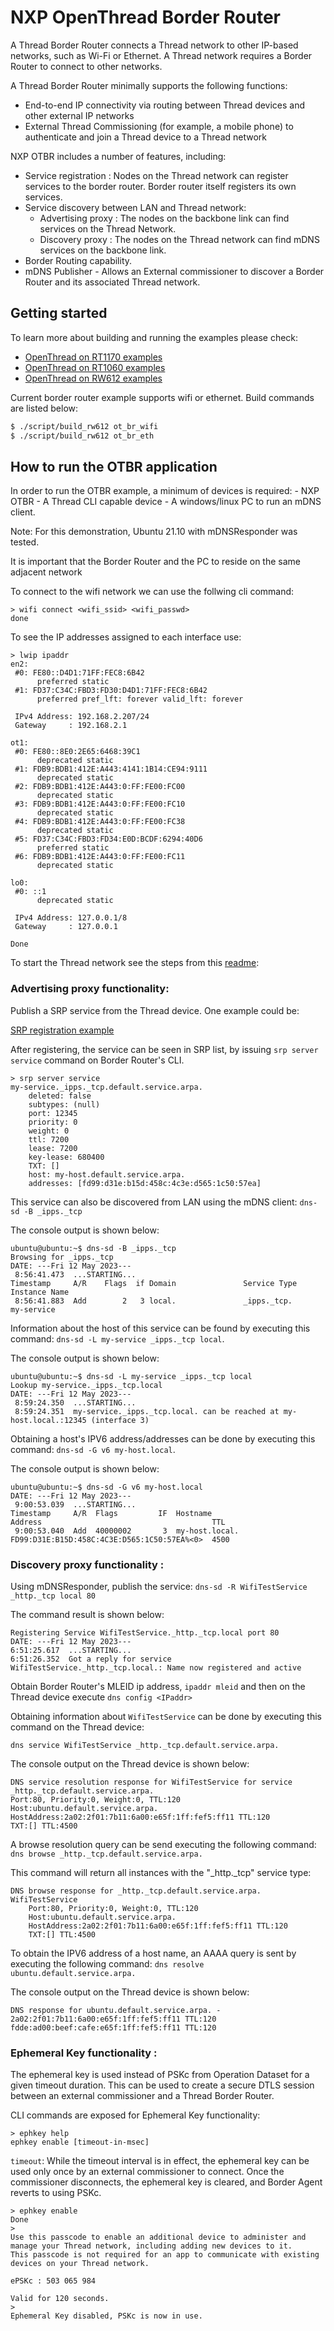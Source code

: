 # NXP OpenThread Border Router

A Thread Border Router connects a Thread network to other IP-based networks, such as Wi-Fi or Ethernet. A Thread network requires a Border Router to connect to other networks.

A Thread Border Router minimally supports the following functions:

- End-to-end IP connectivity via routing between Thread devices and other external IP networks
- External Thread Commissioning (for example, a mobile phone) to authenticate and join a Thread device to a Thread network

NXP OTBR includes a number of features, including:

- Service registration : Nodes on the Thread network can register services to the border router. Border router itself registers its own services.
- Service discovery between LAN and Thread network:
  - Advertising proxy : The nodes on the backbone link can find services on the Thread Network.
  - Discovery proxy : The nodes on the Thread network can find mDNS services on the backbone link.
- Border Routing capability.
- mDNS Publisher - Allows an External commissioner to discover a Border Router and its associated Thread network.

## Getting started

To learn more about building and running the examples please check:

- [OpenThread on RT1170 examples][rt1170-page]
- [OpenThread on RT1060 examples][rt1060-page]
- [OpenThread on RW612 examples][rw612-page]

[rt1170-page]: ../../src/imx_rt/rt1170/README.md
[rt1060-page]: ../../src/imx_rt/rt1060/README.md
[rw612-page]: ../..src/rw/rw612/README.md

Current border router example supports wifi or ethernet. Build commands are listed below:

```bash
$ ./script/build_rw612 ot_br_wifi
$ ./script/build_rw612 ot_br_eth
```

## How to run the OTBR application

In order to run the OTBR example, a minimum of devices is required: - NXP OTBR - A Thread CLI capable device - A windows/linux PC to run an mDNS client.

Note: For this demonstration, Ubuntu 21.10 with mDNSResponder was tested.

It is important that the Border Router and the PC to reside on the same adjacent network

To connect to the wifi network we can use the follwing cli command:

```
> wifi connect <wifi_ssid> <wifi_passwd>
done
```

To see the IP addresses assigned to each interface use:

```
> lwip ipaddr
en2:
 #0: FE80::D4D1:71FF:FEC8:6B42
      preferred static
 #1: FD37:C34C:FBD3:FD30:D4D1:71FF:FEC8:6B42
      preferred pref_lft: forever valid_lft: forever

 IPv4 Address: 192.168.2.207/24
 Gateway     : 192.168.2.1

ot1:
 #0: FE80::8E0:2E65:6468:39C1
      deprecated static
 #1: FDB9:BDB1:412E:A443:4141:1B14:CE94:9111
      deprecated static
 #2: FDB9:BDB1:412E:A443:0:FF:FE00:FC00
      deprecated static
 #3: FDB9:BDB1:412E:A443:0:FF:FE00:FC10
      deprecated static
 #4: FDB9:BDB1:412E:A443:0:FF:FE00:FC38
      deprecated static
 #5: FD37:C34C:FBD3:FD34:E0D:BCDF:6294:40D6
      preferred static
 #6: FDB9:BDB1:412E:A443:0:FF:FE00:FC11
      deprecated static

lo0:
 #0: ::1
      deprecated static

 IPv4 Address: 127.0.0.1/8
 Gateway     : 127.0.0.1

Done
```

To start the Thread network see the steps from this [readme][rw612-page]:

[rw612-page]: ../..src/rw/rw612/README.md

### Advertising proxy functionality:

Publish a SRP service from the Thread device. One example could be:

[SRP registration example][openthread cli - srp (service registration protocol)]

[openthread cli - srp (service registration protocol)]: https://github.com/openthread/openthread/blob/main/src/cli/README_SRP.md

After registering, the service can be seen in SRP list, by issuing `srp server service` command on Border Router's CLI.

```
> srp server service
my-service._ipps._tcp.default.service.arpa.
    deleted: false
    subtypes: (null)
    port: 12345
    priority: 0
    weight: 0
    ttl: 7200
    lease: 7200
    key-lease: 680400
    TXT: []
    host: my-host.default.service.arpa.
    addresses: [fd99:d31e:b15d:458c:4c3e:d565:1c50:57ea]
```

This service can also be discovered from LAN using the mDNS client:
`dns-sd -B _ipps._tcp`

The console output is shown below:

```
ubuntu@ubuntu:~$ dns-sd -B _ipps._tcp
Browsing for _ipps._tcp
DATE: ---Fri 12 May 2023---
 8:56:41.473  ...STARTING...
Timestamp     A/R    Flags  if Domain               Service Type         Instance Name
 8:56:41.883  Add        2   3 local.               _ipps._tcp.          my-service
```

Information about the host of this service can be found by executing this command: `dns-sd -L my-service _ipps._tcp local`.

The console output is shown below:

```
ubuntu@ubuntu:~$ dns-sd -L my-service _ipps._tcp local
Lookup my-service._ipps._tcp.local
DATE: ---Fri 12 May 2023---
 8:59:24.350  ...STARTING...
 8:59:24.351  my-service._ipps._tcp.local. can be reached at my-host.local.:12345 (interface 3)
```

Obtaining a host's IPV6 address/addresses can be done by executing this command: `dns-sd -G v6 my-host.local`.

The console output is shown below:

```
ubuntu@ubuntu:~$ dns-sd -G v6 my-host.local
DATE: ---Fri 12 May 2023---
 9:00:53.039  ...STARTING...
Timestamp     A/R  Flags         IF  Hostname                               Address                                      TTL
 9:00:53.040  Add  40000002       3  my-host.local.                         FD99:D31E:B15D:458C:4C3E:D565:1C50:57EA%<0>  4500
```

### Discovery proxy functionality :

Using mDNSResponder, publish the service:
`dns-sd -R WifiTestService _http._tcp local 80`

The command result is shown below:

```
Registering Service WifiTestService._http._tcp.local port 80
DATE: ---Fri 12 May 2023---
6:51:25.617  ...STARTING...
6:51:26.352  Got a reply for service WifiTestService._http._tcp.local.: Name now registered and active
```

Obtain Border Router's MLEID ip address, `ipaddr mleid` and then on the Thread device execute `dns config <IPaddr>`

Obtaining information about `WifiTestService` can be done by executing this command on the Thread device:

```
dns service WifiTestService _http._tcp.default.service.arpa.
```

The console output on the Thread device is shown below:

```
DNS service resolution response for WifiTestService for service _http._tcp.default.service.arpa.
Port:80, Priority:0, Weight:0, TTL:120
Host:ubuntu.default.service.arpa.
HostAddress:2a02:2f01:7b11:6a00:e65f:1ff:fef5:ff11 TTL:120
TXT:[] TTL:4500
```

A browse resolution query can be send executing the following command:
`dns browse _http._tcp.default.service.arpa.`

This command will return all instances with the "\_http.\_tcp" service type:

```
DNS browse response for _http._tcp.default.service.arpa.
WifiTestService
    Port:80, Priority:0, Weight:0, TTL:120
    Host:ubuntu.default.service.arpa.
    HostAddress:2a02:2f01:7b11:6a00:e65f:1ff:fef5:ff11 TTL:120
    TXT:[] TTL:4500
```

To obtain the IPV6 address of a host name, an AAAA query is sent by executing the following command:
`dns resolve ubuntu.default.service.arpa.`

The console output on the Thread device is shown below:

```
DNS response for ubuntu.default.service.arpa. - 2a02:2f01:7b11:6a00:e65f:1ff:fef5:ff11 TTL:120 fdde:ad00:beef:cafe:e65f:1ff:fef5:ff11 TTL:120
```

### Ephemeral Key functionality :

The ephemeral key is used instead of PSKc from Operation Dataset for a given timeout duration.
This can be used to create a secure DTLS session between an external commissioner and a Thread Border Router.

CLI commands are exposed for Ephemeral Key functionality:

```
> ephkey help
ephkey enable [timeout-in-msec]
```

`timeout`: While the timeout interval is in effect, the ephemeral key can be used only once by an external
commissioner to connect. Once the commissioner disconnects, the
ephemeral key is cleared, and Border Agent reverts to using PSKc.

```
> ephkey enable
Done
>
Use this passcode to enable an additional device to administer and manage your Thread network, including adding new devices to it.
This passcode is not required for an app to communicate with existing devices on your Thread network.

ePSKc : 503 065 984

Valid for 120 seconds.
>
Ephemeral Key disabled, PSKc is now in use.
```
